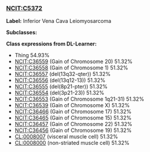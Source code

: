 
### [NCIT:C5372](http://purl.obolibrary.org/obo/NCIT_C5372)
**Label:** Inferior Vena Cava Leiomyosarcoma

**Subclasses:** 

**Class expressions from DL-Learner:**

- Thing 54.93%
- [NCIT:C36559](http://purl.obolibrary.org/obo/NCIT_C36559) (Gain of Chromosome 20) 51.32%
- [NCIT:C36558](http://purl.obolibrary.org/obo/NCIT_C36558) (Gain of Chromosome 1) 51.32%
- [NCIT:C36557](http://purl.obolibrary.org/obo/NCIT_C36557) (del(13q32-qter)) 51.32%
- [NCIT:C36556](http://purl.obolibrary.org/obo/NCIT_C36556) (del(13q12-13)) 51.32%
- [NCIT:C36555](http://purl.obolibrary.org/obo/NCIT_C36555) (del(8p21-pter)) 51.32%
- [NCIT:C36554](http://purl.obolibrary.org/obo/NCIT_C36554) (del(3p21-23)) 51.32%
- [NCIT:C36553](http://purl.obolibrary.org/obo/NCIT_C36553) (Gain of Chromosome 1q21-31) 51.32%
- [NCIT:C36539](http://purl.obolibrary.org/obo/NCIT_C36539) (Gain of Chromosome X) 51.32%
- [NCIT:C36466](http://purl.obolibrary.org/obo/NCIT_C36466) (Gain of Chromosome 17) 51.32%
- [NCIT:C36465](http://purl.obolibrary.org/obo/NCIT_C36465) (Gain of Chromosome 15) 51.32%
- [NCIT:C36457](http://purl.obolibrary.org/obo/NCIT_C36457) (Gain of Chromosome 22) 51.32%
- [NCIT:C36456](http://purl.obolibrary.org/obo/NCIT_C36456) (Gain of Chromosome 19) 51.32%
- [CL:0008007](http://purl.obolibrary.org/obo/CL_0008007) (visceral muscle cell) 51.32%
- [CL:0008000](http://purl.obolibrary.org/obo/CL_0008000) (non-striated muscle cell) 51.32%


